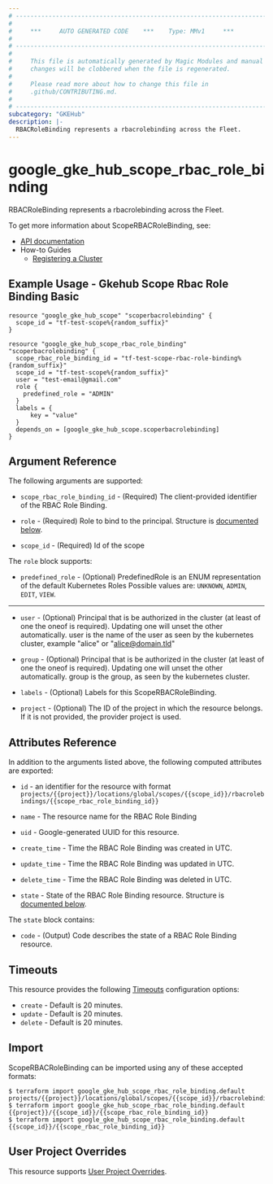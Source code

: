 ```yaml
---
# ----------------------------------------------------------------------------
#
#     ***     AUTO GENERATED CODE    ***    Type: MMv1     ***
#
# ----------------------------------------------------------------------------
#
#     This file is automatically generated by Magic Modules and manual
#     changes will be clobbered when the file is regenerated.
#
#     Please read more about how to change this file in
#     .github/CONTRIBUTING.md.
#
# ----------------------------------------------------------------------------
subcategory: "GKEHub"
description: |-
  RBACRoleBinding represents a rbacrolebinding across the Fleet.
---
```


# google\_gke\_hub\_scope\_rbac\_role\_binding

RBACRoleBinding represents a rbacrolebinding across the Fleet.


To get more information about ScopeRBACRoleBinding, see:

* [API documentation](https://cloud.google.com/anthos/fleet-management/docs/reference/rest/v1/projects.locations.scopes.rbacrolebindings)
* How-to Guides
    * [Registering a Cluster](https://cloud.google.com/anthos/multicluster-management/connect/registering-a-cluster#register_cluster)

## Example Usage - Gkehub Scope Rbac Role Binding Basic


```hcl
resource "google_gke_hub_scope" "scoperbacrolebinding" {
  scope_id = "tf-test-scope%{random_suffix}"
}

resource "google_gke_hub_scope_rbac_role_binding" "scoperbacrolebinding" {
  scope_rbac_role_binding_id = "tf-test-scope-rbac-role-binding%{random_suffix}"
  scope_id = "tf-test-scope%{random_suffix}"
  user = "test-email@gmail.com"
  role {
    predefined_role = "ADMIN"
  }
  labels = {
      key = "value" 
  }
  depends_on = [google_gke_hub_scope.scoperbacrolebinding]
}
```

## Argument Reference

The following arguments are supported:


* `scope_rbac_role_binding_id` -
  (Required)
  The client-provided identifier of the RBAC Role Binding.

* `role` -
  (Required)
  Role to bind to the principal.
  Structure is [documented below](#nested_role).

* `scope_id` -
  (Required)
  Id of the scope


<a name="nested_role"></a>The `role` block supports:

* `predefined_role` -
  (Optional)
  PredefinedRole is an ENUM representation of the default Kubernetes Roles
  Possible values are: `UNKNOWN`, `ADMIN`, `EDIT`, `VIEW`.

- - -


* `user` -
  (Optional)
  Principal that is be authorized in the cluster (at least of one the oneof
  is required). Updating one will unset the other automatically.
  user is the name of the user as seen by the kubernetes cluster, example
  "alice" or "alice@domain.tld"

* `group` -
  (Optional)
  Principal that is be authorized in the cluster (at least of one the oneof
  is required). Updating one will unset the other automatically.
  group is the group, as seen by the kubernetes cluster.

* `labels` -
  (Optional)
  Labels for this ScopeRBACRoleBinding.

* `project` - (Optional) The ID of the project in which the resource belongs.
    If it is not provided, the provider project is used.


## Attributes Reference

In addition to the arguments listed above, the following computed attributes are exported:

* `id` - an identifier for the resource with format `projects/{{project}}/locations/global/scopes/{{scope_id}}/rbacrolebindings/{{scope_rbac_role_binding_id}}`

* `name` -
  The resource name for the RBAC Role Binding

* `uid` -
  Google-generated UUID for this resource.

* `create_time` -
  Time the RBAC Role Binding was created in UTC.

* `update_time` -
  Time the RBAC Role Binding was updated in UTC.

* `delete_time` -
  Time the RBAC Role Binding was deleted in UTC.

* `state` -
  State of the RBAC Role Binding resource.
  Structure is [documented below](#nested_state).


<a name="nested_state"></a>The `state` block contains:

* `code` -
  (Output)
  Code describes the state of a RBAC Role Binding resource.

## Timeouts

This resource provides the following
[Timeouts](https://developer.hashicorp.com/terraform/plugin/sdkv2/resources/retries-and-customizable-timeouts) configuration options:

- `create` - Default is 20 minutes.
- `update` - Default is 20 minutes.
- `delete` - Default is 20 minutes.

## Import


ScopeRBACRoleBinding can be imported using any of these accepted formats:

```
$ terraform import google_gke_hub_scope_rbac_role_binding.default projects/{{project}}/locations/global/scopes/{{scope_id}}/rbacrolebindings/{{scope_rbac_role_binding_id}}
$ terraform import google_gke_hub_scope_rbac_role_binding.default {{project}}/{{scope_id}}/{{scope_rbac_role_binding_id}}
$ terraform import google_gke_hub_scope_rbac_role_binding.default {{scope_id}}/{{scope_rbac_role_binding_id}}
```

## User Project Overrides

This resource supports [User Project Overrides](https://registry.terraform.io/providers/hashicorp/google/latest/docs/guides/provider_reference#user_project_override).

